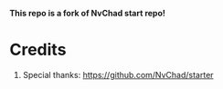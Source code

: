 **This repo is a fork of NvChad start repo!**

# Credits

1) Special thanks: https://github.com/NvChad/starter

